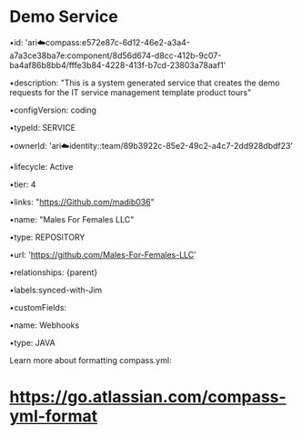 # Demo Service

•id: 'ari:cloud:compass:e572e87c-6d12-46e2-a3a4-a7a3ce38ba7e:component/8d56d674-d8cc-412b-9c07-ba4af86b8bb4/fffe3b84-4228-413f-b7cd-23803a78aaf1'

•description: "This is a system generated service that creates the demo requests for the IT service management template product tours"

•configVersion: coding

•typeId: SERVICE

•ownerId: 'ari:cloud:identity::team/89b3922c-85e2-49c2-a4c7-2dd928dbdf23’

•lifecycle: Active

•tier: 4

•links: "https://Github.com/madib036"

•name: "Males For Females LLC"

•type: REPOSITORY

•url: 'https://github.com/Males-For-Females-LLC'

•relationships: {parent}

•labels:synced-with-Jim

•customFields:

•name: Webhooks

•type: JAVA

Learn more about formatting compass.yml:
# https://go.atlassian.com/compass-yml-format